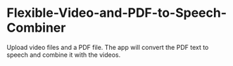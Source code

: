 # Flexible-Video-and-PDF-to-Speech-Combiner
Upload video files and a PDF file. The app will convert the PDF text to speech and combine it with the videos.
